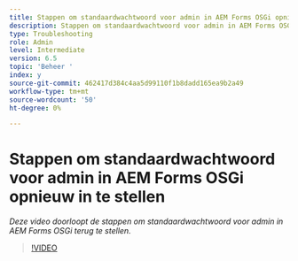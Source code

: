 ```yaml
---
title: Stappen om standaardwachtwoord voor admin in AEM Forms OSGi opnieuw in te stellen
description: Stappen om standaardwachtwoord voor admin in AEM Forms OSGi opnieuw in te stellen
type: Troubleshooting
role: Admin
level: Intermediate
version: 6.5
topic: 'Beheer '
index: y
source-git-commit: 462417d384c4aa5d99110f1b8dadd165ea9b2a49
workflow-type: tm+mt
source-wordcount: '50'
ht-degree: 0%

---
```



# Stappen om standaardwachtwoord voor admin in AEM Forms OSGi opnieuw in te stellen

*Deze video doorloopt de stappen om standaardwachtwoord voor admin in AEM Forms OSGi terug te stellen.*

>[!VIDEO](https://video.tv.adobe.com/v/335542?quality=9&learn=on)
